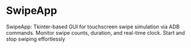 # SwipeApp
SwipeApp: Tkinter-based GUI for touchscreen swipe simulation via ADB commands. Monitor swipe counts, duration, and real-time clock. Start and stop swiping effortlessly
